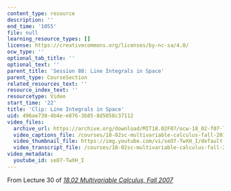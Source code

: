```yaml
---
content_type: resource
description: ''
end_time: '1055'
file: null
learning_resource_types: []
license: https://creativecommons.org/licenses/by-nc-sa/4.0/
ocw_type: ''
optional_tab_title: ''
optional_text: ''
parent_title: 'Session 88: Line Integrals in Space'
parent_type: CourseSection
related_resources_text: ''
resource_index_text: ''
resourcetype: Video
start_time: '22'
title: 'Clip: Line Integrals in Space'
uid: 496ae730-4b4e-e876-3b85-8d5058c37112
video_files:
  archive_url: https://archive.org/download/MIT18.02F07/ocw-18_02-f07-lec30_300k.mp4
  video_captions_file: /courses/18-02sc-multivariable-calculus-fall-2010/seO7-TwXH_I_captions.vtt
  video_thumbnail_file: https://img.youtube.com/vi/seO7-TwXH_I/default.jpg
  video_transcript_file: /courses/18-02sc-multivariable-calculus-fall-2010/seO7-TwXH_I_transcript.pdf
video_metadata:
  youtube_id: seO7-TwXH_I
---
```


From Lecture 30 of [_18.02 Multivariable Calculus, Fall 2007_](/courses/18-02-multivariable-calculus-fall-2007/video_galleries/video-lectures)

